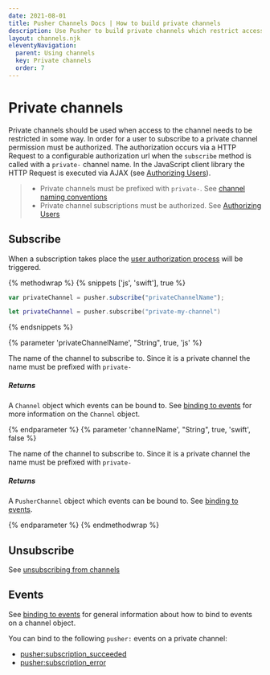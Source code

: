 ```yaml
---
date: 2021-08-01
title: Pusher Channels Docs | How to build private channels
description: Use Pusher to build private channels which restrict access to authorized users only, providing your app with a secure medium for publishing messages.
layout: channels.njk
eleventyNavigation:
  parent: Using channels
  key: Private channels
  order: 7
---
```


# Private channels

Private channels should be used when access to the channel needs to be restricted in some way. In order for a user to subscribe to a private channel permission must be authorized. The authorization occurs via a HTTP Request to a configurable authorization url when the `subscribe` method is called with a `private-` channel name. In the JavaScript client library the HTTP Request is executed via AJAX (see [Authorizing Users](/docs/channels/server_api/authorizing-users)).

> - Private channels must be prefixed with `private-`. See [channel naming conventions](/docs/channels/using_channels/channels#channel-naming-conventions)
> - Private channel subscriptions must be authorized. See [Authorizing Users](/docs/channels/server_api/authorizing-users)

## Subscribe

When a subscription takes place the [user authorization process](/docs/channels/server_api/authorizing-users) will be triggered.

{% methodwrap %}
{% snippets ['js', 'swift'], true %}

```js
var privateChannel = pusher.subscribe("privateChannelName");
```

```swift
let privateChannel = pusher.subscribe("private-my-channel")
```

{% endsnippets %}

{% parameter 'privateChannelName', "String", true, 'js' %}

The name of the channel to subscribe to. Since it is a private channel the name must be prefixed with `private-`

##### Returns

A `Channel` object which events can be bound to. See [binding to events](/docs/channels/using_channels/events#binding-to-events) for more information on the `Channel` object.

{% endparameter %}
{% parameter 'channelName', "String", true, 'swift', false %}

The name of the channel to subscribe to. Since it is a private channel the name must be prefixed with `private-`

##### Returns

A `PusherChannel` object which events can be bound to. See [binding to events](/docs/channels/using_channels/events#binding-to-events).

{% endparameter %}
{% endmethodwrap %}

## Unsubscribe

See [unsubscribing from channels](/docs/channels/using_channels/public-channels#unsubscribe)

## Events

See [binding to events](/docs/channels/using_channels/events#binding-to-events) for general information about how to bind to events on a channel object.

You can bind to the following `pusher:` events on a private channel:

- [pusher:subscription_succeeded](/docs/channels/using_channels/events#pusher-subscription-succeeded)
- [pusher:subscription_error](/docs/channels/using_channels/events#pusher-subscription-error)
